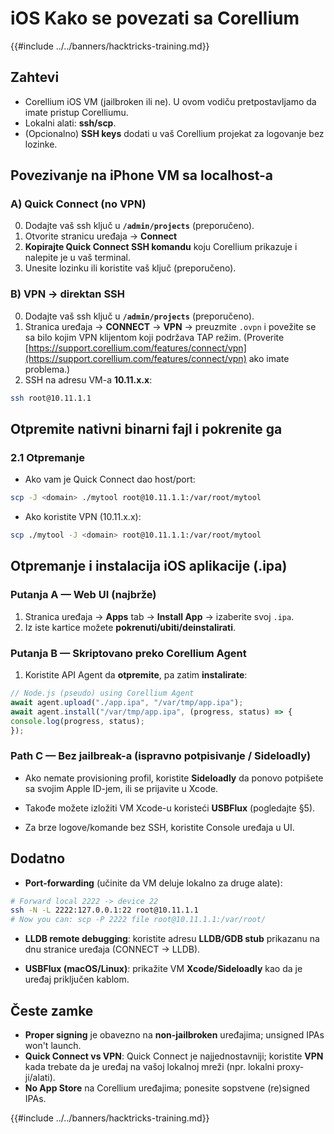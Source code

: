 # iOS Kako se povezati sa Corellium

{{#include ../../banners/hacktricks-training.md}}

## **Zahtevi**
- Corellium iOS VM (jailbroken ili ne). U ovom vodiču pretpostavljamo da imate pristup Corelliumu.
- Lokalni alati: **ssh/scp**.
- (Opcionalno) **SSH keys** dodati u vaš Corellium projekat za logovanje bez lozinke.


## **Povezivanje na iPhone VM sa localhost-a**

### A) **Quick Connect (no VPN)**
0) Dodajte vaš ssh ključ u **`/admin/projects`** (preporučeno).
1) Otvorite stranicu uređaja → **Connect**
2) **Kopirajte Quick Connect SSH komandu** koju Corellium prikazuje i nalepite je u vaš terminal.
3) Unesite lozinku ili koristite vaš ključ (preporučeno).

### B) **VPN → direktan SSH**
0) Dodajte vaš ssh ključ u **`/admin/projects`** (preporučeno).
1) Stranica uređaja → **CONNECT** → **VPN** → preuzmite `.ovpn` i povežite se sa bilo kojim VPN klijentom koji podržava TAP režim. (Proverite [https://support.corellium.com/features/connect/vpn](https://support.corellium.com/features/connect/vpn) ako imate problema.)
2) SSH na adresu VM-a **10.11.x.x**:
```bash
ssh root@10.11.1.1
```
## **Otpremite nativni binarni fajl i pokrenite ga**

### 2.1 **Otpremanje**
- Ako vam je Quick Connect dao host/port:
```bash
scp -J <domain> ./mytool root@10.11.1.1:/var/root/mytool
```
- Ako koristite VPN (10.11.x.x):
```bash
scp ./mytool -J <domain> root@10.11.1.1:/var/root/mytool
```
## **Otpremanje i instalacija iOS aplikacije (.ipa)**

### Putanja A — **Web UI (najbrže)**
1) Stranica uređaja → **Apps** tab → **Install App** → izaberite svoj `.ipa`.
2) Iz iste kartice možete **pokrenuti/ubiti/deinstalirati**.

### Putanja B — **Skriptovano preko Corellium Agent**
1) Koristite API Agent da **otpremite**, pa zatim **instalirate**:
```js
// Node.js (pseudo) using Corellium Agent
await agent.upload("./app.ipa", "/var/tmp/app.ipa");
await agent.install("/var/tmp/app.ipa", (progress, status) => {
console.log(progress, status);
});
```
### Path C — **Bez jailbreak-a (ispravno potpisivanje / Sideloadly)**
- Ako nemate provisioning profil, koristite **Sideloadly** da ponovo potpišete sa svojim Apple ID-jem, ili se prijavite u Xcode.
- Takođe možete izložiti VM Xcode-u koristeći **USBFlux** (pogledajte §5).


- Za brze logove/komande bez SSH, koristite Console uređaja u UI.

## **Dodatno**

- **Port-forwarding** (učinite da VM deluje lokalno za druge alate):
```bash
# Forward local 2222 -> device 22
ssh -N -L 2222:127.0.0.1:22 root@10.11.1.1
# Now you can: scp -P 2222 file root@10.11.1.1:/var/root/
```
- **LLDB remote debugging**: koristite adresu **LLDB/GDB stub** prikazanu na dnu stranice uređaja (CONNECT → LLDB).

- **USBFlux (macOS/Linux)**: prikažite VM **Xcode/Sideloadly** kao da je uređaj priključen kablom.


## **Česte zamke**
- **Proper signing** je obavezno na **non-jailbroken** uređajima; unsigned IPAs won't launch.
- **Quick Connect vs VPN**: Quick Connect je najjednostavniji; koristite **VPN** kada trebate da je uređaj na vašoj lokalnoj mreži (npr. lokalni proxy-ji/alati).
- **No App Store** na Corellium uređajima; ponesite sopstvene (re)signed IPAs.



{{#include ../../banners/hacktricks-training.md}}
